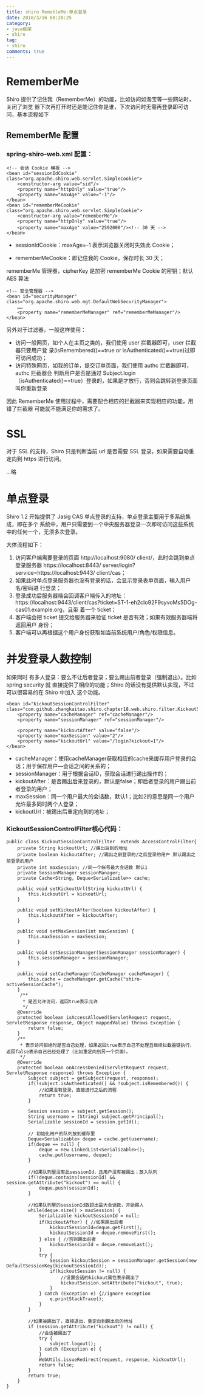```yaml
---
title: shiro RemableMe-单点登录
date: 2018/3/16 08:28:25
category:
- java框架
- shiro
tag:
- shiro
comments: true  
---
```


# RememberMe
Shiro 提供了记住我（RememberMe）的功能，比如访问如淘宝等一些网站时，关闭了浏览 器下次再打开时还是能记住你是谁，下次访问时无需再登录即可访问，基本流程如下

## RememberMe 配置 
### spring-shiro-web.xml 配置：         
	<!-- 会话 Cookie 模板 --> 
	<bean id="sessionIdCookie" class="org.apache.shiro.web.servlet.SimpleCookie">     
		<constructor-arg value="sid"/>     
		<property name="httpOnly" value="true"/>     
		<property name="maxAge" value="-1"/> 
	</bean> 
	<bean id="rememberMeCookie" class="org.apache.shiro.web.servlet.SimpleCookie">     
		<constructor-arg value="rememberMe"/>     
		<property name="httpOnly" value="true"/>     
		<property name="maxAge" value="2592000"/><!-- 30 天 --> 
	</bean>
	
- sessionIdCookie：maxAge=-1 表示浏览器关闭时失效此 Cookie； 
- rememberMeCookie：即记住我的 Cookie，保存时长 30 天；	

	<!-- rememberMe 管理器 --> 
	<bean id="rememberMeManager"  class="org.apache.shiro.web.mgt.CookieRememberMeManager">     
		<property name="cipherKey" value=" #{T(org.apache.shiro.codec.Base64).decode('4AvVhmFLUs0KTA3Kprsdag==')}"/>      
		<property name="cookie" ref="rememberMeCookie"/> 
	</bean> 
	
rememberMe 管理器，cipherKey 是加密 rememberMe Cookie 的密钥；默认 AES 算法
	
	<!-- 安全管理器 --> 
	<bean id="securityManager" class="org.apache.shiro.web.mgt.DefaultWebSecurityManager">
		……     
		<property name="rememberMeManager" ref="rememberMeManager"/> 
	</bean> 
	
另外对于过滤器，一般这样使用： 
- 访问一般网页，如个人在主页之类的，我们使用 user 拦截器即可，user 拦截器只要用户登 录(isRemembered()==true or isAuthenticated()==true)过即可访问成功； 
- 访问特殊网页，如我的订单，提交订单页面，我们使用 authc 拦截器即可，authc 拦截器会 判断用户是否是通过 Subject.login（isAuthenticated()==true）登录的，如果是才放行，否则会跳转到登录页面叫你重新登录
	
因此 RememberMe 使用过程中，需要配合相应的拦截器来实现相应的功能，用错了拦截器 可能就不能满足你的需求了。 
	
# SSL 	
对于 SSL 的支持，Shiro 只是判断当前 url 是否需要 SSL 登录，如果需要自动重定向到 https 进行访问。 	

...略

# 单点登录	
Shiro 1.2 开始提供了 Jasig CAS 单点登录的支持，单点登录主要用于多系统集成，即在多个 系统中，用户只需要到一个中央服务器登录一次即可访问这些系统中的任何一个，无须多次登录。
	
大体流程如下：
1. 访问客户端需要登录的页面 http://localhost:9080/ client/，此时会跳到单点登录服务器 https://localhost:8443/ server/login?service=https://localhost:9443/ client/cas； 
2. 如果此时单点登录服务器也没有登录的话，会显示登录表单页面，输入用户名/密码进 行登录； 
3. 登录成功后服务器端会回调客户端传入的地址： https://localhost:9443/client/cas?ticket=ST-1-eh2cIo92F9syvoMs5DOg-cas01.example.org，且带 着一个 ticket； 
4. 客户端会把 ticket 提交给服务器来验证 ticket 是否有效；如果有效服务器端将返回用户 身份； 
5. 客户端可以再根据这个用户身份获取如当前系统用户/角色/权限信息。

# 并发登录人数控制
如果同时 有多人登录：要么不让后者登录；要么踢出前者登录（强制退出）。比如 spring security 就 直接提供了相应的功能；Shiro 的话没有提供默认实现，不过可以很容易的在 Shiro 中加入 这个功能。  

	<bean id="kickoutSessionControlFilter" 
	class="com.github.zhangkaitao.shiro.chapter18.web.shiro.filter.KickoutSessionControlFilter">
		<property name="cacheManager" ref="cacheManager"/>
		<property name="sessionManager" ref="sessionManager"/>

		<property name="kickoutAfter" value="false"/>
		<property name="maxSession" value="2"/>
		<property name="kickoutUrl" value="/login?kickout=1"/>
	</bean>
	
- cacheManager：使用cacheManager获取相应的cache来缓存用户登录的会话；用于保存用户—会话之间的关系的；
- sessionManager：用于根据会话ID，获取会话进行踢出操作的；
- kickoutAfter：是否踢出后来登录的，默认是false；即后者登录的用户踢出前者登录的用户；
- maxSession：同一个用户最大的会话数，默认1；比如2的意思是同一个用户允许最多同时两个人登录；
- kickoutUrl：被踢出后重定向到的地址；

### KickoutSessionControlFilter核心代码：
	public class KickoutSessionControlFilter  extends AccessControlFilter{  
		private String kickoutUrl; //踢出后到的地址  
		private boolean kickoutAfter; //踢出之前登录的/之后登录的用户 默认踢出之前登录的用户  
		private int maxSession; //同一个帐号最大会话数 默认1  
		private SessionManager sessionManager;  
		private Cache<String, Deque<Serializable>> cache;  
	  
		public void setKickoutUrl(String kickoutUrl) {  
			this.kickoutUrl = kickoutUrl;  
		}  
	  
		public void setKickoutAfter(boolean kickoutAfter) {  
			this.kickoutAfter = kickoutAfter;  
		}  
	  
		public void setMaxSession(int maxSession) {  
			this.maxSession = maxSession;  
		}  
	  
		public void setSessionManager(SessionManager sessionManager) {  
			this.sessionManager = sessionManager;  
		}  
	  
		public void setCacheManager(CacheManager cacheManager) {  
			this.cache = cacheManager.getCache("shiro-activeSessionCache");  
		}  
		 /** 
		  * 是否允许访问，返回true表示允许 
		  */  
		@Override  
		protected boolean isAccessAllowed(ServletRequest request, ServletResponse response, Object mappedValue) throws Exception {  
			return false;  
		}  
		/** 
		 * 表示访问拒绝时是否自己处理，如果返回true表示自己不处理且继续拦截器链执行，返回false表示自己已经处理了（比如重定向到另一个页面）。 
		 */  
		@Override  
		protected boolean onAccessDenied(ServletRequest request, ServletResponse response) throws Exception {  
			Subject subject = getSubject(request, response);  
			if(!subject.isAuthenticated() && !subject.isRemembered()) {  
				//如果没有登录，直接进行之后的流程  
				return true;  
			}  
	  
			Session session = subject.getSession();  
			String username = (String) subject.getPrincipal();  
			Serializable sessionId = session.getId();  
	  
			// 初始化用户的队列放到缓存里  
			Deque<Serializable> deque = cache.get(username);  
			if(deque == null) {  
				deque = new LinkedList<Serializable>();  
				cache.put(username, deque);  
			}  
	  
			//如果队列里没有此sessionId，且用户没有被踢出；放入队列  
			if(!deque.contains(sessionId) && session.getAttribute("kickout") == null) {  
				deque.push(sessionId);  
			}  
	  
			//如果队列里的sessionId数超出最大会话数，开始踢人  
			while(deque.size() > maxSession) {  
				Serializable kickoutSessionId = null;  
				if(kickoutAfter) { //如果踢出后者  
					kickoutSessionId=deque.getFirst();  
					kickoutSessionId = deque.removeFirst();  
				} else { //否则踢出前者  
					kickoutSessionId = deque.removeLast();  
				}  
				try {  
					Session kickoutSession = sessionManager.getSession(new DefaultSessionKey(kickoutSessionId));  
					if(kickoutSession != null) {  
						//设置会话的kickout属性表示踢出了  
						kickoutSession.setAttribute("kickout", true);  
					}  
				} catch (Exception e) {//ignore exception  
					e.printStackTrace();  
				}  
			}  
	  
			//如果被踢出了，直接退出，重定向到踢出后的地址  
			if (session.getAttribute("kickout") != null) {  
				//会话被踢出了  
				try {  
					subject.logout();  
				} catch (Exception e) {   
				}  
				WebUtils.issueRedirect(request, response, kickoutUrl);  
				return false;  
			}  
			return true;  
		}  
	}  




